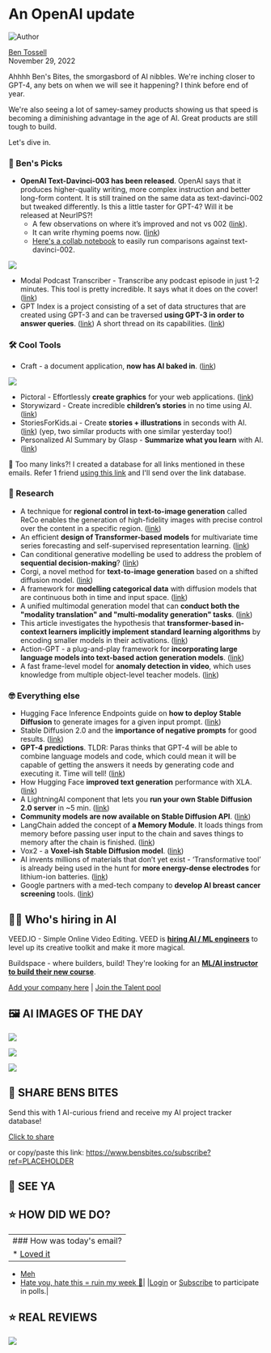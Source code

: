 # An OpenAI update

![Author](https://media.beehiiv.com/cdn-cgi/image/fit=scale-down,format=auto,onerror=redirect,quality=80/uploads/user/profile_picture/fc858b4d-39e3-4be1-abf4-2b55504e21a2/thumb_uJ4UYake_400x400.jpg)

[Ben Tossell](https://www.twitter.com/bentossell)\
November 29, 2022

Ahhhh Ben's Bites, the smorgasbord of AI nibbles. We're inching closer to GPT-4, any bets on when we will see it happening? I think before end of year.

We're also seeing a lot of samey-samey products showing us that speed is becoming a diminishing advantage in the age of AI. Great products are still tough to build.

Let's dive in.

### **🤌 Ben's Picks**

- **OpenAI Text-Davinci-003 has been released**. OpenAI says that it produces higher-quality writing, more complex instruction and better long-form content. It is still trained on the same data as text-davinci-002 but tweaked differently. Is this a little taster for GPT-4? Will it be released at NeurIPS?!
  - A few observations on where it’s improved and not vs 002 ([<u>link</u>](https://twitter.com/blennon_/status/1597374826305318912)).
  - It can write rhyming poems now. ([<u>link</u>](https://twitter.com/emollick/status/1597428992037953537))
  - [<u>Here's a collab notebook</u>](https://colab.research.google.com/drive/1atz4xfZLpIHJKD2kf38WnxHv61XU-dwb#scrollTo=AwMvOBCEDoxC) to easily run comparisons against text-davinci-002.

![](https://media.beehiiv.com/cdn-cgi/image/fit=scale-down,format=auto,onerror=redirect,quality=80/uploads/asset/file/5a766c45-a867-4b40-9d14-30b1ebe8bc48/FiszLtZXoAAz2FD.png)

- Modal Podcast Transcriber - Transcribe any podcast episode in just 1-2 minutes. This tool is pretty incredible. It says what it does on the cover! ([<u>link</u>](https://modal.com/docs/guide/whisper-transcriber))
- GPT Index is a project consisting of a set of data structures that are created using GPT-3 and can be traversed **using GPT-3 in order to answer queries**. ([<u>link</u>](https://github.com/jerryjliu/gpt_index)) A short thread on its capabilities. ([<u>link</u>](https://twitter.com/jerryjliu0/status/1596935176084328449))

### **🛠️ Cool Tools**

- Craft - a document application, **now has AI baked in**. ([<u>link</u>](https://www.craft.do/blog/craft-assistant-future-ai))

![](https://media.beehiiv.com/cdn-cgi/image/fit=scale-down,format=auto,onerror=redirect,quality=80/uploads/asset/file/6f98ca5c-0c98-4105-ba5b-e3a9403bb803/ezgif.com-gif-maker__34_.gif)

- Pictoral - Effortlessly **create graphics** for your web applications. ([<u>link</u>](https://www.pictorial.ai/))
- Storywizard - Create incredible **children’s stories** in no time using AI. ([<u>link</u>](https://www.storywizard.ai/))
- StoriesForKids.ai - Create **stories + illustrations** in seconds with AI. ([<u>link</u>](https://www.storiesforkids.ai/)) (yep, two similar products with one similar yesterday too!)
- Personalized AI Summary by Glasp - **Summarize what you learn** with AI. ([<u>link</u>](https://glasp.co/ai-summary))

👋 Too many links?! I created a database for all links mentioned in these emails. Refer 1 friend [using this link](https://www.bensbites.co/subscribe?ref=PLACEHOLDER) and I'll send over the link database.

### **🔬 Research**

- A technique for **regional control in text-to-image generation** called ReCo enables the generation of high-fidelity images with precise control over the content in a specific region. ([<u>link</u>](https://arxiv.org/abs/2211.15518))
- An efficient **design of Transformer-based models** for multivariate time series forecasting and self-supervised representation learning. ([<u>link</u>](https://arxiv.org/abs/2211.14730))
- Can conditional generative modelling be used to address the problem of **sequential decision-making**? ([<u>link</u>](https://anuragajay.github.io/decision-diffuser/))
- Corgi, a novel method for **text-to-image generation** based on a shifted diffusion model. ([<u>link</u>](https://arxiv.org/abs/2211.15388))
- A framework for **modelling categorical data** with diffusion models that are continuous both in time and input space. ([<u>link</u>](https://arxiv.org/abs/2211.15089))
- A unified multimodal generation model that can **conduct both the "modality translation" and "multi-modality generation" tasks**. ([<u>link</u>](https://arxiv.org/abs/2211.14842))
- This article investigates the hypothesis that **transformer-based in-context learners implicitly implement standard learning algorithms** by encoding smaller models in their activations. ([<u>link</u>](https://arxiv.org/abs/2211.15661))
- Action-GPT - a plug-and-play framework for **incorporating large language models into text-based action generation models**. ([<u>link</u>](https://actiongpt.github.io/))
- A fast frame-level model for **anomaly detection in video**, which uses knowledge from multiple object-level teacher models. ([<u>link</u>](https://arxiv.org/abs/2211.15597))

### **🤓 Everything else**

- Hugging Face Inference Endpoints guide on **how to deploy Stable Diffusion** to generate images for a given input prompt. ([<u>link</u>](https://www.philschmid.de/stable-diffusion-inference-endpoints))
- Stable Diffusion 2.0 and the **importance of negative prompts** for good results. ([<u>link</u>](https://minimaxir.com/2022/11/stable-diffusion-negative-prompt/))
- **GPT-4 predictions**. TLDR: Paras thinks that GPT-4 will be able to combine language models and code, which could mean it will be capable of getting the answers it needs by generating code and executing it. Time will tell! ([<u>link</u>](https://twitter.com/paraschopra/status/1596762675710918656))
- How Hugging Face **improved text generation** performance with XLA. ([<u>link</u>](https://blog.tensorflow.org/2022/11/how-hugging-face-improved-text-generation-performance-with-xla.html))
- A LightningAI component that lets you **run your own Stable Diffusion 2.0 server** in ~5 min. ([<u>link</u>](https://twitter.com/rasbt/status/1597246198326341634))
- **Community models are now available on Stable Diffusion API**. ([<u>link</u>](https://stablediffusionapi.com/models))
- LangChain added the concept of **a Memory Module**. It loads things from memory before passing user input to the chain and saves things to memory after the chain is finished. ([<u>link</u>](https://twitter.com/LangChainAI/status/1597285037602316288))
- Vox2 - a **Voxel-ish Stable Diffusion model**. ([<u>link</u>](https://huggingface.co/plasmo/vox2))
- AI invents millions of materials that don’t yet exist - ‘Transformative tool’ is already being used in the hunt for **more energy-dense electrodes** for lithium-ion batteries. ([<u>link</u>](https://www.independent.co.uk/tech/ai-nanomaterials-artificial-intelligence-batteries-b2234531.html))
- Google partners with a med-tech company to **develop AI breast cancer screening** tools. ([<u>link</u>](https://www.theverge.com/2022/11/28/23481967/google-partners-icad-med-tech-ai-breast-cancer-screening))

## **🧑‍💻 Who's hiring in AI**

VEED.IO - Simple Online Video Editing. VEED is **[hiring AI / ML engineers](https://veed.teamtailor.com/jobs/2145526-senior-software-engineer-ai-team)** to level up its creative toolkit and make it more magical.

Buildspace - where builders, build! They're looking for an **[ML/AI instructor to build their new course](https://buildspace.so/join)**.

[Add your company here](https://bensbites.pallet.com/hire) | [Join the Talent pool](https://bensbites.pallet.com/talent/welcome?referral=true\&step=welcome\&pallet=)

## **🖼 AI IMAGES OF THE DAY**

![](https://media.beehiiv.com/cdn-cgi/image/fit=scale-down,format=auto,onerror=redirect,quality=80/uploads/asset/file/182cc73e-2a21-415a-a44d-53afc655ec05/FiluyiYVQAAPp7e.jpeg)

![](https://media.beehiiv.com/cdn-cgi/image/fit=scale-down,format=auto,onerror=redirect,quality=80/uploads/asset/file/a3410373-3a3b-4898-98a5-ebbf839e76df/FiluyiWVsAAHpW0.jpeg)

![](https://media.beehiiv.com/cdn-cgi/image/fit=scale-down,format=auto,onerror=redirect,quality=80/uploads/asset/file/3858467e-430c-4170-bbcb-6f5a9b7ac81b/FiluyiYUYAA9F4w.jpeg)

## **🤗 SHARE BENS BITES**

Send this with 1 AI-curious friend and receive my AI project tracker database!

[Click to share](https://www.bensbites.co/subscribe?ref=PLACEHOLDER)

or copy/paste this link: https://www.bensbites.co/subscribe?ref=PLACEHOLDER

## **👋 SEE YA**

## **⭐️ HOW DID WE DO?**

||
|:---|
|### How was today's email?|
|\* [Loved it](https://www.bensbites.co/login)

- [Meh](https://www.bensbites.co/login)
- [Hate you, hate this = ruin my week 🥹](https://www.bensbites.co/login)|
  |[Login](https://www.bensbites.co/login) or [Subscribe](https://www.bensbites.co/subscribe) to participate in polls.|

## **⭐️ REAL** REVIEWS

![](https://media.beehiiv.com/cdn-cgi/image/fit=scale-down,format=auto,onerror=redirect,quality=80/uploads/asset/file/fedbeeff-a2f3-4ff2-bd78-903435701f37/Screenshot_2022-10-26_at_14.02.06.png)
